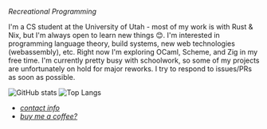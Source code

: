 *Recreational Programming*

I'm a CS student at the University of Utah - most of my work is with Rust & Nix, but I'm always open to learn new things 😊.
I'm interested in programming language theory, build systems, new web technologies (webassembly), etc.
Right now I'm exploring OCaml, Scheme, and Zig in my free time.
I'm currently pretty busy with schoolwork, so some of my projects are unfortunately on hold for major reworks.
I try to respond to issues/PRs as soon as possible.

![GitHub stats](https://github-readme-stats.vercel.app/api?username=grantshandy&show_icons=true&theme=radical)
![Top Langs](https://github-readme-stats.vercel.app/api/top-langs/?username=grantshandy&hide_progress=true&theme=radical)

 - [*contact info*](https://grantshandy.github.io/#contact)
 - [*buy me a coffee?*](https://buymeacoffee.com/granthandy)
